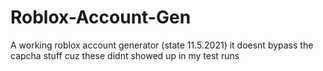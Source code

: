 # Roblox-Account-Gen
A working roblox account generator (state 11.5.2021) it doesnt bypass the capcha stuff cuz these didnt showed up in my test runs
